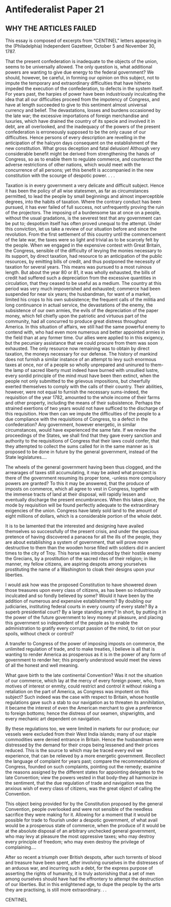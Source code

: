 # Antifederalist Paper 21
## WHY THE ARTICLES FAILED

This essay is composed of excerpts from “CENTINEL” letters appearing in the (Philadelphia) Independent Gazetteer, October 5 and November 30, 1787.

That the present confederation is inadequate to the objects of the union, seems to be universally allowed. The only question is, what additional powers are wanting to give due energy to the federal government? We should, however, be careful, in forming our opinion on this subject, not to impute the temporary and extraordinary difficulties that have hitherto impeded the execution of the confederation, to defects in the system itself. For years past, the harpies of power have been industriously inculcating the idea that all our difficulties proceed from the impotency of Congress, and have at length succeeded to give to this sentiment almost universal currency and belief. The devastations, losses and burdens occasioned by the late war; the excessive importations of foreign merchandise and luxuries, which have drained the country of its specie and involved it in debt, are all overlooked, and the inadequacy of the powers of the present confederation is erroneously supposed to be the only cause of our difficulties. Hence persons of every description are revelling in the anticipation of the halcyon days consequent on the establishment of the new constitution. What gross deception and fatal delusion! Although very considerable benefit might be derived from strengthening the hands of Congress, so as to enable them to regulate commerce, and counteract the adverse restrictions of other nations, which would meet with the concurrence of all persons; yet this benefit is accompanied in the new constitution with the scourge of despotic power. . . .

Taxation is in every government a very delicate and difficult subject. Hence it has been the policy of all wise statesmen, as far as circumstances permitted, to lead the people by small beginnings and almost imperceptible degrees, into the habits of taxation. Where the contrary conduct has been pursued, it has ever failed of full success, not unfrequently proving the ruin of the projectors. The imposing of a burdensome tax at once on a people, without the usual gradations, is the severest test that any government can be put to; despotism itself has often proved unequal to the attempt. Under this conviction, let us take a review of our situation before and since the revolution.
From the first settlement of this country until the commencement of the late war, the taxes were so light and trivial as to be scarcely felt by the people. When we engaged in the expensive contest with Great Britain, the Congress, sensible of the difficulty of levying the monies necessary to its support, by direct taxation, had resource to an anticipation of the public resources, by emitting bills of credit, and thus postponed the necessity of taxation for several years.
This means was pursued to a most ruinous length. But about the year 80 or 81, it was wholly exhausted, the bills of credit had suffered such a depreciation from the excessive quantities in circulation, that they ceased to be useful as a medium. The country at this period was very much impoverished and exhausted; commerce had been suspended for near six years; the husbandman, for want of a market, limited his crops to his own subsistence; the frequent calls of the militia and long continuance in actual service, the devastations of the enemy, the subsistence of our own armies, the evils of the depreciation of the paper money, which fell chiefly upon the patriotic and virtuous part of the community, had all concurred to produce great distress throughout America. In this situation of affairs, we still had the same powerful enemy to contend with, who had even more numerous and better appointed armies in the field than at any former time. Our allies were applied to in this exigency, but the pecuniary assistance that we could procure from them was soon exhausted. The only resource now remaining was to obtain by direct taxation, the moneys necessary for our defense. The history of mankind does not furnish a similar instance of an attempt to levy such enormous taxes at once, nor of a people so wholly unprepared and uninured to them-the lamp of sacred liberty must indeed have burned with unsullied lustre, every sordid principle of the mind must have been then extinct, when the people not only submitted to the grievous impositions, but cheerfully exerted themselves to comply with the calls of their country. Their abilities, however, were not equal to furnish the necessary sums-indeed, the requisition of the year 1782, amounted to the whole income of their farms and other property, including the means of their subsistence.
Perhaps the strained exertions of two years would not have sufficed to the discharge of this requisition. How then can we impute the difficulties of the people to a due compliance with the requisitions of Congress, to a defect in the confederation? Any government, however energetic, in similar circumstances, would have experienced the same fate. If we review the proceedings of the States, we shall find that they gave every sanction and authority to the requisitions of Congress that their laws could confer, that they attempted to collect the sums called for in the same manner as is proposed to be done in future by the general government, instead of the State legislatures….

The wheels of the general government having been thus clogged, and the arrearages of taxes still accumulating, it may be asked what prospect is there of the government resuming its proper tone, -unless more compulsory powers are granted? To this it may be answered, that the produce of imposts on commerce, which all agree to vest in Congress, together with the immense tracts of land at their disposal, will rapidly lessen and eventually discharge the present encumbrances. When this takes place, the mode by requisition will be found perfectly adequate to the extraordinary exigencies of the union. Congress have lately sold land to the amount of eight millions of dollars, which is a considerable portion of the whole debt.

It is to be lamented that the interested and designing have availed themselves so successfully of the present crisis, and under the specious pretence of having discovered a panacea for all the ills of the people, they are about establishing a system of government, that will prove more destructive to them than the wooden horse filled with soldiers did in ancient times to the city of Troy. This horse was introduced by their hostile enemy the Grecians, by a prostitution of the sacred rites of their religion; in like manner, my fellow citizens, are aspiring despots among yourselves prostituting the name of a Washington to cloak their designs upon your liberties.

I would ask how was the proposed Constitution to have showered down those treasures upon every class of citizens, as has been so industriously inculcated and so fondly believed by some? Would it have been by the addition of numerous and expensive establishments? By doubling our judiciaries, instituting federal courts in every county of every state? By a superb presidential court? By a large standing army? In short, by putting it in the power of the future government to levy money at pleasure, and placing this government so independent of the people as to enable the administration to gratify every corrupt passion of the mind, to riot on your spoils, without check or control?

A transfer to Congress of the power of imposing imposts on commerce, the unlimited regulation of trade, and to make treaties, I believe is all that is wanting to render America as prosperous as it is in the power of any form of government to render her; this properly understood would meet the views of all the honest and well meaning.

What gave birth to the late continental Convention? Was it not the situation of our commerce, which lay at the mercy of every foreign power, who, from motives of interest or enmity, could restrict and control it without risking a retaliation on the part of America, as Congress was impotent on this subject?
Such indeed was the case with respect to Britain, whose hostile regulations gave such a stab to our navigation as to threaten its annihilation, it became the interest of even the American merchant to give a preference to foreign bottoms; hence the distress of our seamen, shipwrights, and every mechanic art dependent on navigation.

By these regulations too, we were limited in markets for our produce; our vessels were excluded from their West India islands; many of our staple commodities were denied entrance in Britain. Hence the husbandman were distressed by the demand for their crops being lessened and their prices reduced.
This is the source to which may be traced every evil we experience, that can be relieved by a more energetic government.
Recollect the language of complaint for years past; compare the recommendations of Congress, founded on such complaints, pointing out the remedy; examine the reasons assigned by the different states for appointing delegates to the late Convention; view the powers vested in that body-they all harmonize in the sentiment, that the due regulation of trade and navigation was the anxious wish of every class of citizens, was the great object of calling the Convention.

This object being provided for by the Constitution proposed by the general Convention, people overlooked and were not sensible of the needless sacrifice they were making for it. Allowing for a moment that it would be possible for trade to flourish under a despotic government, of what avail would be a prosperous state of commerce, when the produce of it would be at the absolute disposal of an arbitrary unchecked general government, who may levy at pleasure the most oppressive taxes; who may destroy every principle of freedom; who may even destroy the privilege of complaining….

After so recent a triumph over British despots, after such torrents of blood and treasure have been spent, after involving ourselves in the distresses of an arduous war, and incurring such a debt, for the express purpose of asserting the rights of humanity, it is truly astonishing that a set of men among ourselves should have had the effrontery to attempt the destruction of our liberties. But in this enlightened age, to dupe the people by the arts they are practising, is still more extraordinary. . .

CENTINEL
